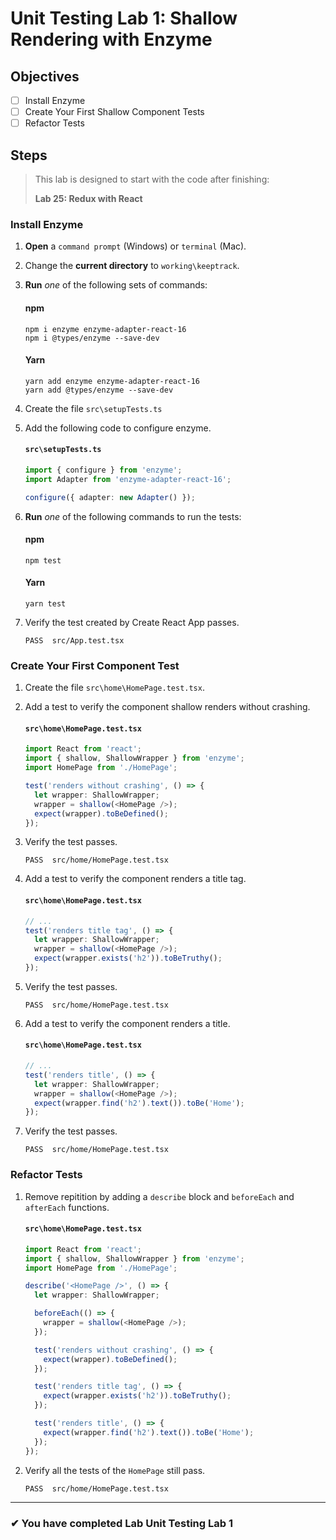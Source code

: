 # Unit Testing Lab 1: Shallow Rendering with Enzyme

## Objectives

- [ ] Install Enzyme
- [ ] Create Your First Shallow Component Tests
- [ ] Refactor Tests

## Steps

> This lab is designed to start with the code after finishing:
>
> **Lab 25: Redux with React**

### Install Enzyme

1. **Open** a `command prompt` (Windows) or `terminal` (Mac).
1. Change the **current directory** to `working\keeptrack`.
1. **Run** _one_ of the following sets of commands:

   #### npm

   ```shell
   npm i enzyme enzyme-adapter-react-16
   npm i @types/enzyme --save-dev
   ```

   #### Yarn

   ```shell
   yarn add enzyme enzyme-adapter-react-16
   yarn add @types/enzyme --save-dev
   ```

1. Create the file `src\setupTests.ts`
1. Add the following code to configure enzyme.

   #### `src\setupTests.ts`

   ```ts
   import { configure } from 'enzyme';
   import Adapter from 'enzyme-adapter-react-16';

   configure({ adapter: new Adapter() });
   ```

1. **Run** _one_ of the following commands to run the tests:

   #### npm

   ```shell
   npm test
   ```

   #### Yarn

   ```shell
   yarn test
   ```

1. Verify the test created by Create React App passes.

   ```shell
   PASS  src/App.test.tsx
   ```

### Create Your First Component Test

1. Create the file `src\home\HomePage.test.tsx`.
1. Add a test to verify the component shallow renders without crashing.

   #### `src\home\HomePage.test.tsx`

   ```ts
   import React from 'react';
   import { shallow, ShallowWrapper } from 'enzyme';
   import HomePage from './HomePage';

   test('renders without crashing', () => {
     let wrapper: ShallowWrapper;
     wrapper = shallow(<HomePage />);
     expect(wrapper).toBeDefined();
   });
   ```

1. Verify the test passes.

   ```shell
   PASS  src/home/HomePage.test.tsx
   ```

1. Add a test to verify the component renders a title tag.

   #### `src\home\HomePage.test.tsx`

   ```ts
   // ...
   test('renders title tag', () => {
     let wrapper: ShallowWrapper;
     wrapper = shallow(<HomePage />);
     expect(wrapper.exists('h2')).toBeTruthy();
   });
   ```

1. Verify the test passes.
   ```shell
   PASS  src/home/HomePage.test.tsx
   ```
1. Add a test to verify the component renders a title.

   #### `src\home\HomePage.test.tsx`

   ```ts
   // ...
   test('renders title', () => {
     let wrapper: ShallowWrapper;
     wrapper = shallow(<HomePage />);
     expect(wrapper.find('h2').text()).toBe('Home');
   });
   ```

1. Verify the test passes.
   ```shell
   PASS  src/home/HomePage.test.tsx
   ```

### Refactor Tests

1. Remove repitition by adding a `describe` block and `beforeEach` and `afterEach` functions.

   #### `src\home\HomePage.test.tsx`

   ```ts
   import React from 'react';
   import { shallow, ShallowWrapper } from 'enzyme';
   import HomePage from './HomePage';

   describe('<HomePage />', () => {
     let wrapper: ShallowWrapper;

     beforeEach(() => {
       wrapper = shallow(<HomePage />);
     });

     test('renders without crashing', () => {
       expect(wrapper).toBeDefined();
     });

     test('renders title tag', () => {
       expect(wrapper.exists('h2')).toBeTruthy();
     });

     test('renders title', () => {
       expect(wrapper.find('h2').text()).toBe('Home');
     });
   });
   ```

1. Verify all the tests of the `HomePage` still pass.
   ```shell
   PASS  src/home/HomePage.test.tsx
   ```

---

### &#10004; You have completed Lab Unit Testing Lab 1
